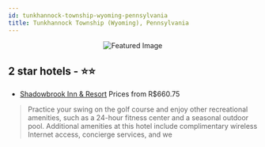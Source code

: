 ```yaml
---
id: tunkhannock-township-wyoming-pennsylvania
title: Tunkhannock Township (Wyoming), Pennsylvania
---
```


<center><img src="https://i.travelapi.com/hotels/1000000/10000/8300/8245/0cb609c2_z.jpg" alt="Featured Image" /></center>


##  2 star hotels - ⭐️⭐️

-    [Shadowbrook Inn & Resort](https://us.hurb.com/hotels/tunkhannock-township-wyoming/shadowbrook-inn-resort-JNP-JP440050?cmp=18055) Prices from R$660.75
   > Practice your swing on the golf course and enjoy other recreational amenities, such as a 24-hour fitness center and a seasonal outdoor pool. Additional amenities at this hotel include complimentary wireless Internet access, concierge services, and we
